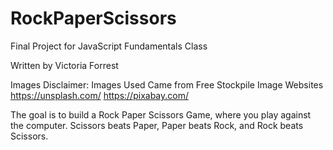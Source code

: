 # RockPaperScissors
Final Project for JavaScript Fundamentals Class

Written by Victoria Forrest

Images Disclaimer: Images Used Came from Free Stockpile Image Websites
https://unsplash.com/
https://pixabay.com/

The goal is to build a Rock Paper Scissors Game, where you play against the computer. Scissors beats Paper, Paper beats Rock, and Rock beats Scissors.